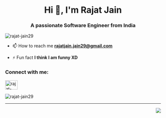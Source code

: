 <!--   Hola, I'm Rajat Jain! 👋


- 🌱 I’m currently learning Web Development
- 🤔 I’m looking for help with Java development
- 💬 Ask me about any tech-related stuff.
- 📫 How to reach me: Linkedin - https://www.linkedin.com/in/rajat-jain-a9aa341a6/
- 😄 Pronouns: He/His
- ⚡ Fun fact: Talkative and Fun-loving.
https://rahuldkjain.github.io/gh-profile-readme-generator/
 -->
 <h1 align="center">Hi 👋, I'm Rajat Jain</h1>
<h3 align="center">A passionate Software Engineer from India</h3>

<p align="left"> <img src="https://komarev.com/ghpvc/?username=rajat-jain29&label=Profile%20views&color=0e75b6&style=flat" alt="rajat-jain29" /> </p>

- 📫 How to reach me **rajatjain.jain29@gmail.com**

- ⚡ Fun fact **I think I am funny XD**

<h3 align="left">Connect with me:</h3>
<p align="left">
<a href="https://linkedin.com/in/rajat-jain-a9aa341a6/"  target="_blank"><img align="center" src="https://raw.githubusercontent.com/rahuldkjain/github-profile-readme-generator/master/src/images/icons/Social/linked-in-alt.svg" alt="rajat-jain-a9aa341a6/" height="30" width="40" /></a>
</p>

<p><img align="center" src="https://github-readme-stats.vercel.app/api/top-langs?username=rajat-jain29&show_icons=true&locale=en&layout=compact" alt="rajat-jain29" /></p>
<hr/>
<a href="https://github.com/anuraghazra/convoychat">
  <img align="right" src="https://camo.githubusercontent.com/f2a5152b86c03fc052d5aa04e2d42010794ee5895b424fa7269fbc28be4adf9e/68747470733a2f2f6769746875622d726561646d652d73746174732e76657263656c2e6170702f6170693f757365726e616d653d73617477696b616e2673686f775f69636f6e733d74727565267468656d653d7675652d6461726b26636f756e745f707269766174653d74727565" data-canonical-src="https://github-readme-stats.vercel.app/api?username=Rajat-Jain29&amp;show_icons=true&amp;theme=vue-dark&amp;count_private=true" style="max-width:100%;">
</a>
<!-- <p><img align="center" data-canonical-src="https://github-readme-stats.vercel.app/api?username=Rajat-Jain29&show_icons=true&theme=vue-dark&count_private=true"" alt="rajat-jain29" /></p> -->
